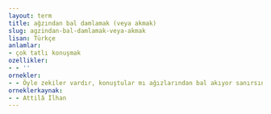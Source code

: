 ```yaml
---
layout: term
title: ağzından bal damlamak (veya akmak)
slug: agzindan-bal-damlamak-veya-akmak
lisan: Türkçe
anlamlar:
- çok tatlı konuşmak
ozellikler:
- - ''
ornekler:
- - Öyle zekiler vardır, konuştular mı ağızlarından bal akıyor sanırsın.
orneklerkaynak:
- - Attilâ İlhan
---
```

